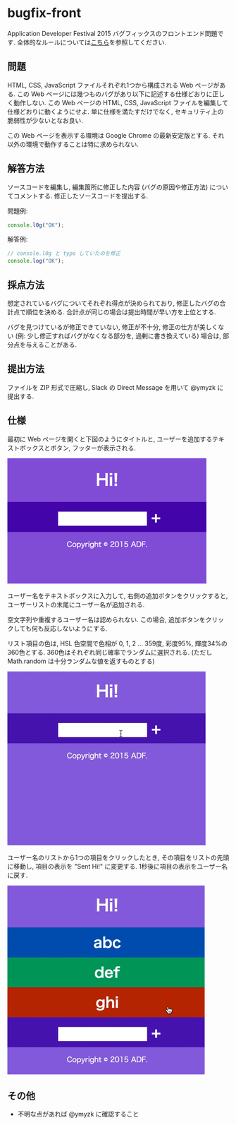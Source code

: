 # bugfix-front
Application Developer Festival 2015 バグフィックスのフロントエンド問題です.
全体的なルールについては[こちら](https://github.com/ADF2015/bugfix_rule)を参照してください.

## 問題
HTML, CSS, JavaScript ファイルそれぞれ1つから構成される Web ページがある.
この Web ページには幾つものバグがあり以下に記述する仕様どおりに正しく動作しない.
この Web ページの HTML, CSS, JavaScript ファイルを編集して仕様どおりに動くようにせよ.
単に仕様を満たすだけでなく, セキュリティ上の脆弱性が少ないとなお良い.

この Web ページを表示する環境は Google Chrome の最新安定版とする.
それ以外の環境で動作することは特に求められない.

## 解答方法
ソースコードを編集し, 編集箇所に修正した内容 (バグの原因や修正方法)
についてコメントする. 修正したソースコードを提出する.

問題例:
```js
console.l0g("OK");
```

解答例:
```js
// console.l0g と typo していたのを修正
console.log("OK");
```

## 採点方法
想定されているバグについてそれぞれ得点が決められており, 修正したバグの合計点で順位を決める.
合計点が同じの場合は提出時間が早い方を上位とする.

バグを見つけているが修正できていない, 修正が不十分, 修正の仕方が美しくない
(例: 少し修正すればバグがなくなる部分を, 過剰に書き換えている) 場合は,
部分点を与えることがある.

## 提出方法
ファイルを ZIP 形式で圧縮し, Slack の Direct Message を用いて @ymyzk に提出する.

## 仕様
最初に Web ページを開くと下図のようにタイトルと,
ユーザーを追加するテキストボックスとボタン,
フッターが表示される.

![init](images/init.png)

ユーザー名をテキストボックスに入力して, 右側の追加ボタンをクリックすると,
ユーザーリストの末尾にユーザー名が追加される.

空文字列や重複するユーザー名は認められない.
この場合, 追加ボタンをクリックしても何も反応しないようにする.

リスト項目の色は, HSL 色空間で色相が 0, 1, 2 ... 359度, 彩度95%, 輝度34%の360色とする.
360色はそれぞれ同じ確率でランダムに選択される.
(ただし Math.random は十分ランダムな値を返すものとする)

![add](images/add.gif)

ユーザー名のリストから1つの項目をクリックしたとき,
その項目をリストの先頭に移動し, 項目の表示を "Sent Hi!" に変更する.
1秒後に項目の表示をユーザー名に戻す.

![send](images/send.gif)

## その他
* 不明な点があれば @ymyzk に確認すること
